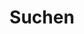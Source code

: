 ---
title: "Suchen"
slug: "suchen"
layout: "search"
outputs:
    - html
    - json
menu:
    main:
        weight: -100
        params: 
            icon: search
---